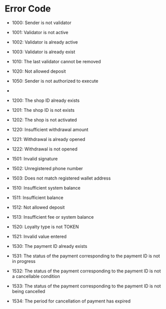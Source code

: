# Error Code

-   1000: Sender is not validator
-   1001: Validator is not active
-   1002: Validator is already active
-   1003: Validator is already exist
-   1010: The last validator cannot be removed
-   1020: Not allowed deposit
-   1050: Sender is not authorized to execute
-
-   1200: The shop ID already exists
-   1201: The shop ID is not exists
-   1202: The shop is not activated

-   1220: Insufficient withdrawal amount
-   1221: Withdrawal is already opened
-   1222: Withdrawal is not opened

-   1501: Invalid signature
-   1502: Unregistered phone number
-   1503: Does not match registered wallet address

-   1510: Insufficient system balance
-   1511: Insufficient balance
-   1512: Not allowed deposit
-   1513: Insufficient fee or system balance

-   1520: Loyalty type is not TOKEN
-   1521: Invalid value entered

-   1530: The payment ID already exists
-   1531: The status of the payment corresponding to the payment ID is not in progress
-   1532: The status of the payment corresponding to the payment ID is not a cancellable condition
-   1533: The status of the payment corresponding to the payment ID is not being cancelled
-   1534: The period for cancellation of payment has expired
